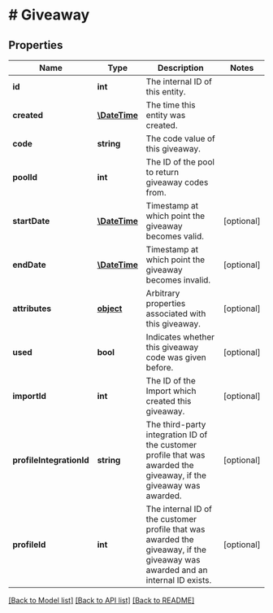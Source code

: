 # # Giveaway

## Properties

Name | Type | Description | Notes
------------ | ------------- | ------------- | -------------
**id** | **int** | The internal ID of this entity. | 
**created** | [**\DateTime**](\DateTime.md) | The time this entity was created. | 
**code** | **string** | The code value of this giveaway. | 
**poolId** | **int** | The ID of the pool to return giveaway codes from. | 
**startDate** | [**\DateTime**](\DateTime.md) | Timestamp at which point the giveaway becomes valid. | [optional] 
**endDate** | [**\DateTime**](\DateTime.md) | Timestamp at which point the giveaway becomes invalid. | [optional] 
**attributes** | [**object**](.md) | Arbitrary properties associated with this giveaway. | [optional] 
**used** | **bool** | Indicates whether this giveaway code was given before. | [optional] 
**importId** | **int** | The ID of the Import which created this giveaway. | [optional] 
**profileIntegrationId** | **string** | The third-party integration ID of the customer profile that was awarded the giveaway, if the giveaway was awarded. | [optional] 
**profileId** | **int** | The internal ID of the customer profile that was awarded the giveaway, if the giveaway was awarded and an internal ID exists. | [optional] 

[[Back to Model list]](../../README.md#documentation-for-models) [[Back to API list]](../../README.md#documentation-for-api-endpoints) [[Back to README]](../../README.md)


